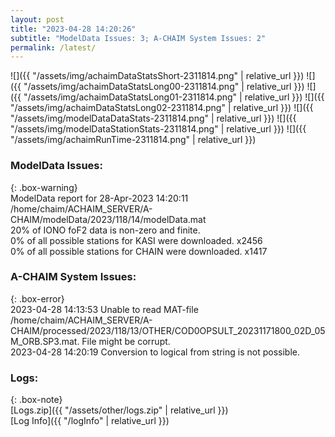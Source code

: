 ```yaml
---
layout: post
title: "2023-04-28 14:20:26"
subtitle: "ModelData Issues: 3; A-CHAIM System Issues: 2"
permalink: /latest/
---
```


![]({{ "/assets/img/achaimDataStatsShort-2311814.png" | relative_url }})
![]({{ "/assets/img/achaimDataStatsLong00-2311814.png" | relative_url }})
![]({{ "/assets/img/achaimDataStatsLong01-2311814.png" | relative_url }})
![]({{ "/assets/img/achaimDataStatsLong02-2311814.png" | relative_url }})
![]({{ "/assets/img/modelDataDataStats-2311814.png" | relative_url }})
![]({{ "/assets/img/modelDataStationStats-2311814.png" | relative_url }})
![]({{ "/assets/img/achaimRunTime-2311814.png" | relative_url }})


### ModelData Issues:  
  
{: .box-warning}  
 ModelData report for 28-Apr-2023 14:20:11   
 /home/chaim/ACHAIM_SERVER/A-CHAIM/modelData/2023/118/14/modelData.mat   
 20% of IONO foF2 data is non-zero and finite.   
 0% of all possible stations for KASI were downloaded. x2456   
 0% of all possible stations for CHAIN were downloaded. x1417   
  
### A-CHAIM System Issues:  
  
{: .box-error}  
2023-04-28 14:13:53 Unable to read MAT-file /home/chaim/ACHAIM_SERVER/A-CHAIM/processed/2023/118/13/OTHER/COD0OPSULT_20231171800_02D_05M_ORB.SP3.mat. File might be corrupt.  
2023-04-28 14:20:19 Conversion to logical from string is not possible.  

### Logs:  
  
{: .box-note}  
[Logs.zip]({{ "/assets/other/logs.zip" | relative_url }})  
[Log Info]({{ "/logInfo" | relative_url }})  
